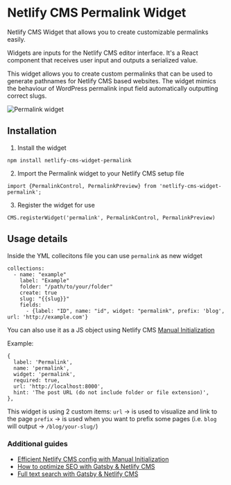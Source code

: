 # Netlify CMS Permalink Widget

Netlify CMS Widget that allows you to create customizable permalinks easily.

Widgets are inputs for the Netlify CMS editor interface. It's a React component that receives user input and outputs a serialized value.

This widget allows you to create custom permalinks that can be used to generate pathnames for Netlify CMS based websites. The widget mimics the behaviour of WordPress permalink input field automatically outputting correct slugs.

![Permalink widget](ezgif-5-f5c945ae99.gif)

## Installation

1. Install the widget

```
npm install netlify-cms-widget-permalink
```

2. Import the Permalink widget to your Netlify CMS setup file

```
import {PermalinkControl, PermalinkPreview} from 'netlify-cms-widget-permalink';
```

3. Register the widget for use

```
CMS.registerWidget('permalink', PermalinkControl, PermalinkPreview)
```

## Usage details

Inside the YML collecitons file you can use `permalink` as new widget

```
collections:
  - name: "example"
    label: "Example"
    folder: "/path/to/your/folder"
    create: true
    slug: "{{slug}}"
    fields:
      - {label: "ID", name: "id", widget: "permalink", prefix: 'blog', url: 'http://example.com'}
```

You can also use it as a JS object using Netlify CMS [Manual Initialization](https://www.netlifycms.org/docs/beta-features/#manual-initialization)

Example:

```
{
  label: 'Permalink',
  name: 'permalink',
  widget: 'permalink',
  required: true,
  url: 'http://localhost:8000',
  hint: 'The post URL (do not include folder or file extension)',
},
```

This widget is using 2 custom items:
`url` -> is used to visualize and link to the page
`prefix` -> is used when you want to prefix some pages (i.e. `blog` will output -> `/blog/your-slug/`)

### Additional guides

- [Efficient Netlify CMS config with Manual Initialization](https://mrkaluzny.com/blog/dry-netlify-cms-config-with-manual-initialization?utm_source=GitHub&utm_medium=henlo-gatsby)
- [How to optimize SEO with Gatsby & Netlify CMS](https://mrkaluzny.com/blog/how-to-optimize-seo-with-gatsby-netlify?utm_source=GitHub&utm_medium=henlo-gatsby)
- [Full text search with Gatsby & Netlify CMS](https://mrkaluzny.com/blog/full-text-search-with-gatsby-and-netlify-cms?utm_source=GitHub&utm_medium=henlo-gatsby)
